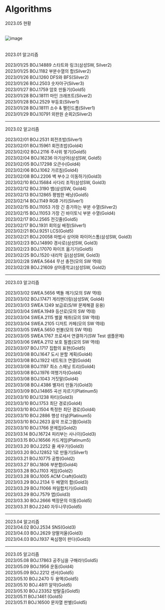 # Algorithms

2023.05 현황 <br>
<br>

![image](https://github.com/Jungwonkyun/Algorithms/assets/43608973/81fe1bdd-e9ed-4bb8-b32a-e48dbb9d4e68)
<br>
<br>
<br>
2023.01 알고리즘 

2023/01/25 BOJ.14889 스타트와 링크(삼성SW, Silver2)<br>
2023/01/25 BOJ.1182 부분수열의 합(Silver2)<br>
2023/01/26 BOJ.1260 DFS와 BFS(Silver2)<br>
2023/01/26 BOJ.2503 숫자야구(Silver3)<br>
2023/01/27 BOJ.1759 암호 만들기(Gold5)<br>
2023/01/28 BOJ.18111 마인 크래프트(Silver2)<br>
2023/01/28 BOJ.2529 부등호(Silver1)<br>
2023/01/28 BOJ.18111 소수 & 펠린드롬(Silver1)<br>
2023/01/29 BOJ.10791 외판원 순회2(Silver2)<br>

-----------------------------------------------
2023.02 알고리즘 

2023/02/01 BOJ.2531 회전초밥(Silver1)<br>
2023/02/01 BOJ.15961 회전초밥(Gold4)<br>
2023/02/02 BOJ.2116 주사위 쌓기(Gold5)<br>
2023/02/04 BOJ.16236 아기상어(삼성SW, Gold5)<br>
2023/02/05 BOJ.17298 오큰수(Gold4)<br>
2023/02/06 BOJ.1062 가르침(Gold4)<br>
2023/02/08 BOJ.2206 벽 부수고 이동하기(Gold3)<br>
2023/02/10 BOJ.15684 사다리 조작(삼성SW, Gold3)<br>
2023/02/12 BOJ.3190 뱀(삼성SW, Gold4)<br>
2023/02/13 BOJ.12865 평범한 배낭(Gold5)<br>
2023/02/14 BOJ.1149 RGB 거리(Silver1)<br>
2023/02/15 BOJ.11053 가장 긴 증가하는 부분 수열(Silver2)<br>
2023/02/15 BOJ.11053 가장 긴 바이토닉 부분 수열(Gold4)<br>
2023/02/17 BOJ.2565 전깃줄(Gold5)<br>
2023/02/17 BOJ.1931 회의실 배정(Silver1)<br>
2023/02/21 BOJ.9251 LCS(Gold5)<br>
2023/02/21 BOJ.20058 마법사 상어와 파이어스톰(삼성SW, Gold3)<br>
2023/02/23 BOJ.14890 경사로(삼성SW, Gold3)<br>
2023/02/23 BOJ.17070 파이프 옮기기(Gold5)<br>
2023/02/25 BOJ.1520 내리막 길(삼성SW, Gold3)<br>
2023/02/28 SWEA.5644 무선 충전(모의 SW 역테)<br>
2023/02/28 BOJ.21609 상어중학교(삼성SW, Gold2)<br>

-----------------------------------------------
2023.03 알고리즘 

2023/03/02 SWEA.5656 벽돌 깨기(모의 SW 역테)<br>
2023/03/02 BOJ.17471 게리멘더링(삼성SW, Gold4)<br>
2023/03/03 SWEA.1249 보급로(S/W 문제해결 응용)<br>
2023/03/04 SWEA.1949 등산로(모의 SW 역테)<br>
2023/03/04 SWEA.2115 벌꿀 채취(모의 SW 역테)<br>
2023/03/04 SWEA.2105 디저트 카페(모의 SW 역테)<br>
2023/03/05 SWEA.5650 핀볼(모의 SW 역테)<br>
2023/03/05 SWEA.1767 프로세서 연결하기(SW Test 샘플문제)<br>
2023/03/06 SWEA.2112 보호 필름(모의 SW 역테)<br>
2023/03/07 BOJ.1717 집합의 표현(Gold5)<br>
2023/03/08 BOJ.1647 도시 분할 계획(Gold4)<br>
2023/03/08 BOJ.1922 네트워크 연결(Gold4)<br>
2023/03/08 BOJ.1197 최소 스패닝 트리(Gold4)<br>
2023/03/08 BOJ.1976 여행가자(Gold4)<br>
2023/03/08 BOJ.1043 거짓말(Gold4)<br>
2023/03/08 BOJ.4386 별자리 만들기(Gold3)<br>
2023/03/09 BOJ.14865 곡선 자르기(Platinum5)<br>
2023/03/10 BOJ.1238 파티(Gold3)<br>
2023/03/10 BOJ.1753 최단 경로(Gold4)<br>
2023/03/10 BOJ.1504 특정한 최단 경로(Gold4)<br>
2023/03/10 BOJ.2886 행성 터널(Platinum5)<br>
2023/03/10 BOJ.2623 음악 프로그램(Gold3)<br>
2023/03/10 BOJ.1766 문제집(Gold2)<br>
2023/03.14 BOJ.16724 피리부는 사나이(Gold3)<br>
2023/03.15 BOJ.16566 카드게임(Platinum5)<br>
2023/03.20 BOJ.2252 줄 세우기(Gold3)<br>
2023/03.20 BOJ.12852 1로 만들기(Silver1)<br>
2023/03.21 BOJ.10775 공항(Gold2)<br>
2023/03.27 BOJ.1806 부분합(Gold4)<br>
2023/03.28 BOJ.1103 게임(Gold2)<br>
2023/03.28 BOJ.1005 ACM Craft(Gold3)<br>
2023/03.29 BOJ.2134 두 배열의 합(Gold3)<br>
2023/03.29 BOJ.11066 파일합치기(Gold3)<br>
2023/03.29 BOJ.7579 앱(Gold3)<br>
2023/03.30 BOJ.2666 벽장문의 이동(Gold5)<br>
2023/03.31 BOJ.2240 자두나무(Gold5)<br>

-----------------------------------------------
2023.04 알고리즘<br> 
2023/04.02 BOJ.2534 SNS(Gold3)<br>
2023/04.03 BOJ.2629 양팔저울(Gold3)<br>
2023/04.03 BOJ.1937 욕심쟁이 판다(Gold3)<br>

-----------------------------------------------
2023.05 알고리즘</br> 
2023/05.08 BOJ.17863 공주님을 구해라!(Gold5)<br>
2023/05.09 BOJ.1956 운동(Gold4)<br>
2023/05.09 BOJ.2212 센서(Gold5)<br>
2023/05.10 BOJ.2470 두 용액(Gold5)<br>
2023/05.10 BOJ.4811 알약(Gold5)<br>
2023/05.10 BOJ.23352 방탈출(Gold5)<br>
2023/05.11 BOJ.1461	(Gold5)<br>
2023/05.11 BOJ.16500 문자열 판별(Gold5)<br>
